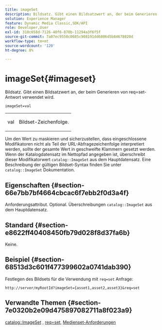 ```yaml
---
title: imageSet
description: Bildsatz. Gibt einen Bildsatzwert an, der beim Generieren von req=set-Antwort verwendet wird.
solution: Experience Manager
feature: Dynamic Media Classic,SDK/API
role: Developer,User
exl-id: 318c658d-7126-40f6-870b-11294a3f6f5f
source-git-commit: 7a07ec9550c0685c908191dd6806d5b84678820d
workflow-type: tm+mt
source-wordcount: '120'
ht-degree: 8%

---
```


# imageSet{#imageset}

Bildsatz. Gibt einen Bildsatzwert an, der beim Generieren von req=set-Antwort verwendet wird.

`imageSet=val`

<table id="simpletable_F697691D166C407D82233664814F4663"> 
 <tr class="strow"> 
  <td class="stentry"> <p><span class="codeph"> <span class="varname"> val</span></span> </p> </td> 
  <td class="stentry"> <p>Bildset-Zeichenfolge. </p></td> 
 </tr> 
</table>

Um den Wert zu maskieren und sicherzustellen, dass eingeschlossene Modifikatoren nicht als Teil der URL-Abfragezeichenfolge interpretiert werden, sollte der gesamte Wert in geschweifte Klammern gesetzt werden. Wenn der Katalogdatensatz im Nettopfad angegeben ist, überschreibt dieser Modifikatorwert `catalog::ImageSet` aus dem Hauptdatensatz. Eine Beschreibung der gültigen Bildset-Syntax finden Sie unter `catalog::ImageSet` Dokumentation.

## Eigenschaften {#section-66e7bb7bf4664cbcac6f7ebb2f0d3a4f}

Anforderungsattribut. Optional. Überschreibungen `catalog::ImageSet` aus dem Hauptdatensatz.

## Standard {#section-e8622ff40408450fb79d028f8d37fa6b}

Keine.

## Beispiel {#section-68513d3c601f477399602a0741dab390}

Festlegen des Bildsets für die Verwendung mit `req=set` Anfrage:

`http://server/myRootId?imageSet={asset1,asset2,asset3}&req=set`

## Verwandte Themen {#section-7e0320b2e09d475897082711a8f023a9}

[catalog::ImageSet](/help/aem-is-ir-api/is-api/image-catalog/image-serving-api-ref/c-image-catalog-reference/c-image-svg-data-reference/c-image-data-reference/r-imageset-cat.md) , [req=set](../../../../../is-api/http-ref/image-serving-api-ref/c-http-protocol-reference/c-command-reference/r-req/r-req.md#reference-907cdb4a97034db7ad94695f25552e76), [Medienset-Anforderungen](../../../../../is-api/http-ref/image-serving-api-ref/c-http-protocol-reference/c-syntax-and-features/r-media-set-requests.md#reference-f2f2aa11208b47609fe17848d3b86a0b)
